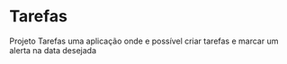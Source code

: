 # Tarefas
Projeto Tarefas uma aplicação onde e possível criar tarefas e marcar um alerta na data desejada
